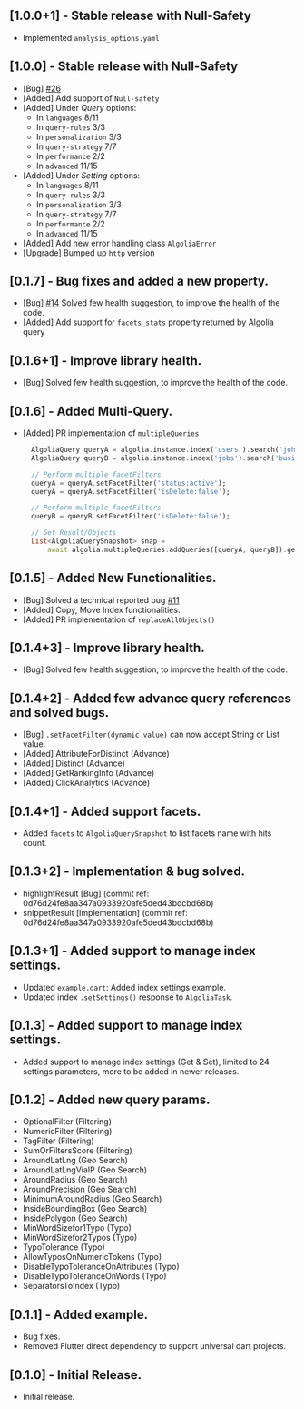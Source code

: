 ## [1.0.0+1] - Stable release with Null-Safety
- Implemented ``analysis_options.yaml ``
## [1.0.0] - Stable release with Null-Safety
- [Bug] [#26](https://github.com/knoxpo/dart_algolia/issues/26)
- [Added] Add support of ``Null-safety`` 
- [Added] Under *Query* options:
  - In ``languages`` 8/11
  - In ``query-rules`` 3/3
  - In ``personalization`` 3/3
  - In ``query-strategy`` 7/7
  - In ``performance`` 2/2
  - In ``advanced`` 11/15
- [Added] Under *Setting* options:
  - In ``languages`` 8/11
  - In ``query-rules`` 3/3
  - In ``personalization`` 3/3
  - In ``query-strategy`` 7/7
  - In ``performance`` 2/2
  - In ``advanced`` 11/15
- [Added] Add new error handling class ``AlgoliaError``
- [Upgrade] Bumped up ``http`` version

## [0.1.7] - Bug fixes and added a new property.
- [Bug] [#14](https://github.com/knoxpo/dart_algolia/issues/14) Solved few health suggestion, to improve the health of the code.
- [Added] Add support for ``facets_stats`` property returned by Algolia query

## [0.1.6+1] - Improve library health.
- [Bug] Solved few health suggestion, to improve the health of the code.

## [0.1.6] - Added Multi-Query.
- [Added] PR implementation of ``multipleQueries``
  ```dart
    AlgoliaQuery queryA = algolia.instance.index('users').search('john');
    AlgoliaQuery queryB = algolia.instance.index('jobs').search('business');

    // Perform multiple facetFilters
    queryA = queryA.setFacetFilter('status:active');
    queryA = queryA.setFacetFilter('isDelete:false');

    // Perform multiple facetFilters
    queryB = queryB.setFacetFilter('isDelete:false');

    // Get Result/Objects
    List<AlgoliaQuerySnapshot> snap =
        await algolia.multipleQueries.addQueries([queryA, queryB]).getObjects();  
  ```

## [0.1.5] - Added New Functionalities.
- [Bug] Solved a technical reported bug [#11](https://github.com/knoxpo/dart_algolia/issues/11)
- [Added] Copy, Move Index functionalities.
- [Added] PR implementation of ``replaceAllObjects()``
 
## [0.1.4+3] - Improve library health.
- [Bug] Solved few health suggestion, to improve the health of the code.

## [0.1.4+2] - Added few advance query references and solved bugs.
- [Bug] `.setFacetFilter(dynamic value)` can now accept String or List<String> value.
- [Added] AttributeForDistinct (Advance)
- [Added] Distinct (Advance)
- [Added] GetRankingInfo (Advance)
- [Added] ClickAnalytics (Advance)

## [0.1.4+1] - Added support facets.
- Added `facets` to ``AlgoliaQuerySnapshot`` to list facets name with hits count.

## [0.1.3+2] - Implementation & bug solved.
- highlightResult [Bug] (commit ref: 0d76d24fe8aa347a0933920afe5ded43bdcbd68b)
- snippetResult [Implementation] (commit ref: 0d76d24fe8aa347a0933920afe5ded43bdcbd68b)

## [0.1.3+1] - Added support to manage index settings.
- Updated `example.dart`: Added index settings example.
- Updated index `.setSettings()` response to `AlgoliaTask`.

## [0.1.3] - Added support to manage index settings.
- Added support to manage index settings (Get & Set), limited to 24 settings parameters, more to be added in newer releases.

## [0.1.2] - Added new query params.
- OptionalFilter (Filtering)
- NumericFilter (Filtering)
- TagFilter (Filtering)
- SumOrFiltersScore (Filtering)
- AroundLatLng (Geo Search)
- AroundLatLngViaIP (Geo Search)
- AroundRadius (Geo Search)
- AroundPrecision (Geo Search)
- MinimumAroundRadius (Geo Search)
- InsideBoundingBox (Geo Search)
- InsidePolygon (Geo Search)
- MinWordSizefor1Typo (Typo)
- MinWordSizefor2Typos (Typo)
- TypoTolerance (Typo)
- AllowTyposOnNumericTokens (Typo)
- DisableTypoToleranceOnAttributes (Typo)
- DisableTypoToleranceOnWords (Typo)
- SeparatorsToIndex (Typo)

## [0.1.1] - Added example.
* Bug fixes.
* Removed Flutter direct dependency to support universal dart projects.

## [0.1.0] - Initial Release.
* Initial release.
